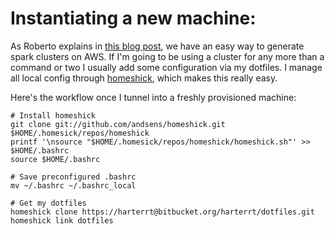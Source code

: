 # Instantiating a new machine:
As Roberto explains in [this blog post](https://robertovitillo.com/2015/01/16/next-gen-data-analysis-framework-for-telemetry/), we have an easy way to generate spark clusters on AWS.
If I'm going to be using a cluster for any more than a command or two I usually add some configuration via my dotfiles.
I manage all local config through [homeshick](https://github.com/andsens/homeshick), which makes this really easy.

Here's the workflow once I tunnel into a freshly provisioned machine:
```
# Install homeshick
git clone git://github.com/andsens/homeshick.git $HOME/.homesick/repos/homeshick
printf '\nsource "$HOME/.homesick/repos/homeshick/homeshick.sh"' >> $HOME/.bashrc
source $HOME/.bashrc

# Save preconfigured .bashrc
mv ~/.bashrc ~/.bashrc_local

# Get my dotfiles
homeshick clone https://harterrt@bitbucket.org/harterrt/dotfiles.git
homeshick link dotfiles
```
